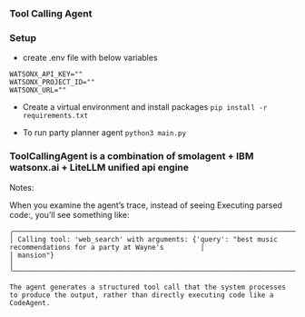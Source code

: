 ### Tool Calling Agent

### Setup

* create .env file with below variables

```
WATSONX_API_KEY=""
WATSONX_PROJECT_ID=""
WATSONX_URL=""
```

* Create a virtual environment and install packages `pip install -r requirements.txt`

* To run party planner agent `python3 main.py`

### ToolCallingAgent is a combination of smolagent + IBM watsonx.ai + LiteLLM unified api engine

Notes:

When you examine the agent’s trace, instead of seeing Executing parsed code:, you’ll see something like:

```
╭─────────────────────────────────────────────────────────────────────────────────────────────────────────────────╮
│ Calling tool: 'web_search' with arguments: {'query': "best music recommendations for a party at Wayne's         │
│ mansion"}                                                                                                       │
╰─────────────────────────────────────────────────────────────────────────────────────────────────────────────────```

The agent generates a structured tool call that the system processes to produce the output, rather than directly executing code like a CodeAgent.